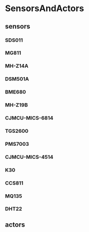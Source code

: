 # SensorsAndActors
## sensors
### SDS011
### MG811
### MH-Z14A
### DSM501A
### BME680
### MH-Z19B
### CJMCU-MICS-6814
### TGS2600
### PMS7003
### CJMCU-MICS-4514
### K30
### CCS811
### MQ135
### DHT22
## actors
###
